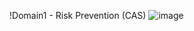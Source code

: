 !Domain1 - Risk Prevention (CAS)
![image](https://github.com/user-attachments/assets/b7b1efc6-ebfd-452d-b832-49a00a4636a7)


